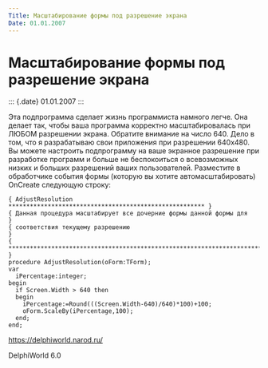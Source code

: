 ```yaml
---
Title: Масштабирование формы под разрешение экрана
Date: 01.01.2007
---
```



Масштабирование формы под разрешение экрана
===========================================

::: {.date}
01.01.2007
:::

Эта подпрограмма сделает жизнь программиста намного легче. Она делает
так, чтобы ваша программа корректно масштабировалась при ЛЮБОМ
разрешении экрана. Обратите внимание на число 640. Дело в том, что я
разрабатываю свои приложения при разрешении 640x480. Вы можете настроить
подпрограмму на ваше экранное разрешение при разработке программ и
больше не беспокоиться о всевозможных низких и больших разрешений ваших
пользователей. Разместите в обработчике события формы (которую вы хотите
автомасштабировать) OnCreate следующую строку:

    { AdjustResolution ******************************************************* }
    { Данная процедура масштабирует все дочерние формы данной формы для        }
    { соответствия текущему разрешению                                         }
    { ************************************************************************ }
    procedure AdjustResolution(oForm:TForm);
    var
      iPercentage:integer;
    begin
      if Screen.Width > 640 then
      begin
        iPercentage:=Round(((Screen.Width-640)/640)*100)+100;
        oForm.ScaleBy(iPercentage,100);
      end;
    end;

<https://delphiworld.narod.ru/>

DelphiWorld 6.0
